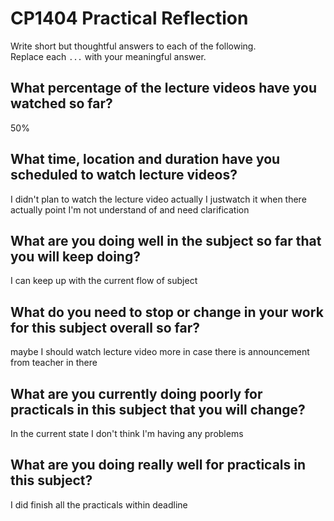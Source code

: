 # CP1404 Practical Reflection

Write short but thoughtful answers to each of the following.  
Replace each `...` with your meaningful answer.

## What percentage of the lecture videos have you watched so far?

50%

## What time, location and duration have you scheduled to watch lecture videos?

I didn't plan to watch the lecture video actually I justwatch it when there actually point I'm not understand of and need clarification

## What are you doing well in the subject so far that you will keep doing?

I can keep up with the current flow of subject

## What do you need to stop or change in your work for this subject overall so far?

maybe I should watch lecture video more in case there is announcement from teacher in there

## What are you currently doing poorly for practicals in this subject that you will change?

In the current state I don't think I'm having any problems

## What are you doing really well for practicals in this subject?

I did finish all the practicals within deadline
